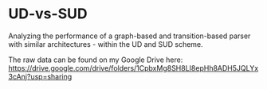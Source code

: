 # UD-vs-SUD
Analyzing the performance of a graph-based and transition-based parser with similar architectures - within the UD and SUD scheme.

The raw data can be found on my Google Drive here: https://drive.google.com/drive/folders/1CpbxMg8SH8LI8epHh8ADH5JQLYx3cAnj?usp=sharing



